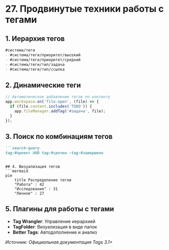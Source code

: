 # 27. Продвинутые техники работы с тегами

## 1. Иерархия тегов
```markdown
#система/теги 
- #система/теги/приоритет/высокий
- #система/теги/приоритет/средний
- #система/теги/тип/задача
- #система/теги/тип/ссылка
```

## 2. Динамические теги
```javascript
// Автоматическое добавление тегов по контенту
app.workspace.on('file-open', (file) => {
  if (file.content.includes('TODO')) {
    app.fileManager.addTag('#задача', file);
  }
});
```

## 3. Поиск по комбинациям тегов
```markdown
```search-query
tag:#проект AND tag:#срочно -tag:#завершено
```
```

## 4. Визуализация тегов
```mermaid
pie
    title Распределение тегов
    "Работа" : 42
    "Исследования" : 31
    "Личное" : 27
```

## 5. Плагины для работы с тегами
- **Tag Wrangler**: Управление иерархией
- **TagFolder**: Визуализация в виде папок
- **Better Tags**: Автодополнение и анализ

*Источник: Официальная документация Tags 3.1+*